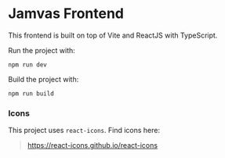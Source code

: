 # Jamvas Frontend

This frontend is built on top of Vite and ReactJS with TypeScript.

Run the project with: 
```shell
npm run dev
```

Build the project with:
```shell
npm run build
```

### Icons
This project uses `react-icons`. Find icons here:
> https://react-icons.github.io/react-icons
